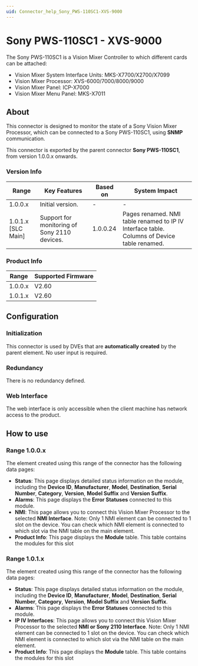 ```yaml
---
uid: Connector_help_Sony_PWS-110SC1-XVS-9000
---
```


# Sony PWS-110SC1 - XVS-9000

The Sony PWS-110SC1 is a Vision Mixer Controller to which different cards can be attached:

- Vision Mixer System Interface Units: MKS-X7700/X2700/X7099
- Vision Mixer Processor: XVS-6000/7000/8000/9000
- Vision Mixer Panel: ICP-X7000
- Vision Mixer Menu Panel: MKS-X7011

## About

This connector is designed to monitor the state of a Sony Vision Mixer Processor, which can be connected to a Sony PWS-110SC1, using **SNMP** communication.

This connector is exported by the parent connector **Sony PWS-110SC1**, from version 1.0.0.x onwards.

### Version Info

| **Range**            | **Key Features**                             | **Based on** | **System Impact**                                                                           |
|----------------------|----------------------------------------------|--------------|---------------------------------------------------------------------------------------------|
| 1.0.0.x              | Initial version.                             | -            | -                                                                                           |
| 1.0.1.x [SLC Main]   | Support for monitoring of Sony 2110 devices. | 1.0.0.24     | Pages renamed. NMI table renamed to IP IV Interface table. Columns of Device table renamed. |

### Product Info

| Range     | Supported Firmware     |
|-----------|------------------------|
| 1.0.0.x   | V2.60                  |
| 1.0.1.x   | V2.60                  |

## Configuration

### Initialization

This connector is used by DVEs that are **automatically created** by the parent element. No user input is required.

### Redundancy

There is no redundancy defined.

### Web Interface

The web interface is only accessible when the client machine has network access to the product.

## How to use

### Range 1.0.0.x

The element created using this range of the connector has the following data pages:

- **Status**: This page displays detailed status information on the module, including the **Device ID**, **Manufacturer**, **Model**, **Destination**, **Serial Number**, **Category**, **Version**, **Model Suffix** and **Version Suffix**.
- **Alarms**: This page displays the **Error Statuses** connected to this module.
- **NMI**: This page allows you to connect this Vision Mixer Processor to the selected **NMI Interface**.
  Note: Only 1 NMI element can be connected to 1 slot on the device. You can check which NMI element is connected to which slot via the NMI table on the main element.
- **Product Info**: This page displays the **Module** table. This table contains the modules for this slot

### Range 1.0.1.x

The element created using this range of the connector has the following data pages:

- **Status**: This page displays detailed status information on the module, including the **Device ID**, **Manufacturer**, **Model**, **Destination**, **Serial Number**, **Category**, **Version**, **Model Suffix** and **Version Suffix**.
- **Alarms**: This page displays the **Error Statuses** connected to this module.
- **IP IV Interfaces**: This page allows you to connect this Vision Mixer Processor to the selected **NMI or Sony 2110 Interface**.
  Note: Only 1 NMI element can be connected to 1 slot on the device. You can check which NMI element is connected to which slot via the NMI table on the main element.
- **Product Info**: This page displays the **Module** table. This table contains the modules for this slot
